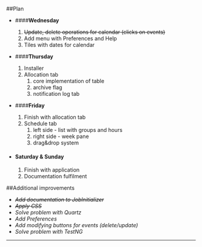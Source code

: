 ##Plan
  
- ####**Wednesday** 
    1) ~~Update, delete operations for calendar (clicks on events)~~
    2) Add menu with Preferences and Help
    3) Tiles with dates for calendar
    
- ####**Thursday** 
    1) Installer
    2) Allocation tab
        1) core implementation of table
        2) archive flag
        3) notification log tab
        
- ####**Friday** 
    1) Finish with allocation tab
    2) Schedule tab
        1) left side - list with groups and hours
        2) right side - week pane
        3) drag&drop system
        
- #### **Saturday & Sunday** 
    1) Finish with application
    1) Documentation fulfilment
    

##Additional improvements 
- ~~*Add documentation to JobInitializer*~~
- ~~*Apply CSS*~~
- *Solve problem with Quartz*
- *Add Preferences*
- *Add modifying buttons for events (delete/update)*
- *Solve problem with TestNG*

___